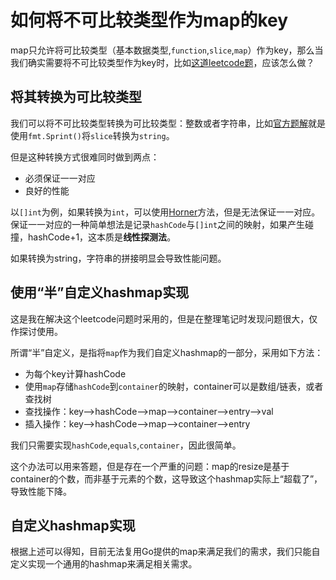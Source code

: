 # 如何将不可比较类型作为map的key

map只允许将可比较类型（基本数据类型,`function`,`slice`,`map`）作为key，那么当我们确实需要将不可比较类型作为key时，比如[这道leetcode题](https://leetcode.cn/problems/equal-row-and-column-pairs/submissions/)，应该怎么做？

## 将其转换为可比较类型

我们可以将不可比较类型转换为可比较类型：整数或者字符串，比如[官方题解](https://leetcode.cn/problems/equal-row-and-column-pairs/solution/xiang-deng-xing-lie-dui-by-leetcode-solu-gvcg/)就是使用`fmt.Sprint()`将`slice`转换为`string`。

但是这种转换方式很难同时做到两点：

- 必须保证一一对应
- 良好的性能

以`[]int`为例，如果转换为`int`，可以使用[Horner](https://en.wikipedia.org/wiki/Horner%27s_method)方法，但是无法保证一一对应。保证一一对应的一种简单想法是记录`hashCode`与`[]int`之间的映射，如果产生碰撞，hashCode+1，这本质是**线性探测法**。

如果转换为string，字符串的拼接明显会导致性能问题。

## 使用“半”自定义hashmap实现

这是我在解决这个leetcode问题时采用的，但是在整理笔记时发现问题很大，仅作探讨使用。

所谓“半”自定义，是指将`map`作为我们自定义hashmap的一部分，采用如下方法：

- 为每个key计算hashCode
- 使用`map`存储`hashCode`到`container`的映射，container可以是数组/链表，或者查找树
- 查找操作：key-->hashCode-->map-->container-->entry-->val
- 插入操作：key-->hashCode-->map-->container-->entry

我们只需要实现`hashCode`,`equals`,`container`，因此很简单。

这个办法可以用来答题，但是存在一个严重的问题：map的resize是基于container的个数，而非基于元素的个数，这导致这个hashmap实际上“超载了”，导致性能下降。

## 自定义hashmap实现

根据上述可以得知，目前无法复用Go提供的map来满足我们的需求，我们只能自定义实现一个通用的hashmap来满足相关需求。

